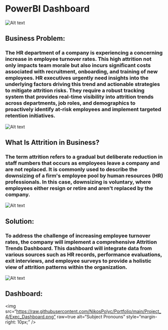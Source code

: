 # PowerBI Dashboard
![Alt text](https://images.pexels.com/photos/572056/pexels-photo-572056.jpeg?auto=compress&cs=tinysrgb&w=1260&h=750&dpr=1)
## Business Problem:
### The HR department of a company is experiencing a concerning increase in employee turnover rates. This high attrition not only impacts team morale but also incurs significant costs associated with recruitment, onboarding, and training of new employees. HR executives urgently need insights into the underlying factors driving this trend and actionable strategies to mitigate attrition risks. They require a robust tracking system that provides real-time visibility into attrition trends across departments, job roles, and demographics to proactively identify at-risk employees and implement targeted retention initiatives.

![Alt text](https://media.istockphoto.com/id/1348235111/photo/innovation-and-new-ideas-lightbulb-concept-with-question-mark.jpg?s=612x612&w=0&k=20&c=i0g5Kf7jJidMSLSgorxhyfWzJwBOpn40v0TBOLLPSUc=)

## What Is Attrition in Business?
### The term attrition refers to a gradual but deliberate reduction in staff numbers that occurs as employees leave a company and are not replaced. It is commonly used to describe the downsizing of a firm's employee pool by human resources (HR) professionals. In this case, downsizing is voluntary, where employees either resign or retire and aren't replaced by the company.

![Alt text](https://media.istockphoto.com/id/460506407/photo/attrition-with-pen.jpg?s=612x612&w=0&k=20&c=o-0PXqIeSx6vyc7G0VgASGJLo6w3tncTfACzpOqMg5o=)

## Solution:
### To address the challenge of increasing employee turnover rates, the company will implement a comprehensive Attrition Trends Dashboard. This dashboard will integrate data from various sources such as HR records, performance evaluations, exit interviews, and employee surveys to provide a holistic view of attrition patterns within the organization.

![Alt text](https://media.istockphoto.com/id/531861190/photo/missing-puzzle-piece-problem-and-solution-white.jpg?s=612x612&w=0&k=20&c=hU0KmkOHgvVtF5H0ILcv18kDpV7_T0CIeGudJAL_MEg=)

## Dashboard:
<img
src=“https://raw.githubusercontent.com/NikosPolyc/Portfolio/main/Project_4/Exec_Dashboard.png”
raw=true
alt=“Subject Pronouns”
style=“margin-right: 10px;”
/>



